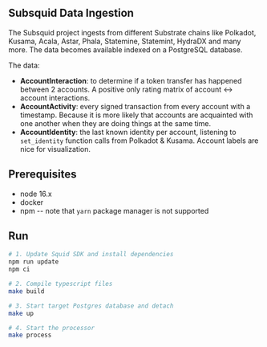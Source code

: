 ## Subsquid Data Ingestion

The Subsquid project ingests from different Substrate chains like Polkadot, Kusama, Acala, Astar, Phala, Statemine, Statemint, HydraDX and many more. The data becomes available indexed on a PostgreSQL database.

The data:

- **AccountInteraction**: to determine if a token transfer has happened between 2 accounts. A positive only rating matrix of account <-> account interactions.
- **AccountActivity**: every signed transaction from every account with a timestamp. Because it is more likely that accounts are acquainted with one another when they are doing things at the same time.
- **AccountIdentity**: the last known identity per account, listening to `set_identity` function calls from Polkadot & Kusama. Account labels are nice for visualization.

## Prerequisites

* node 16.x
* docker
* npm -- note that `yarn` package manager is not supported

## Run

```bash
# 1. Update Squid SDK and install dependencies
npm run update
npm ci

# 2. Compile typescript files
make build

# 3. Start target Postgres database and detach
make up

# 4. Start the processor
make process
```
